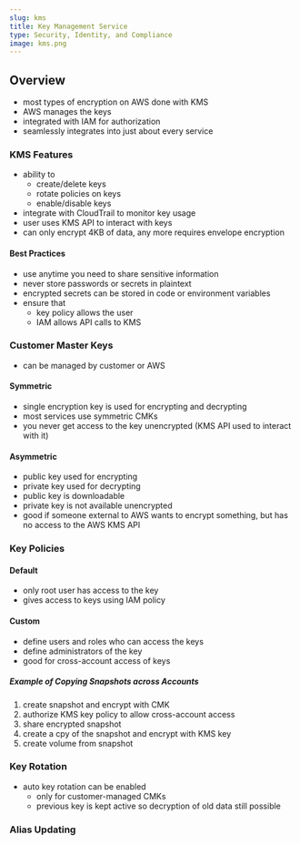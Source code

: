 ```yaml
---
slug: kms
title: Key Management Service
type: Security, Identity, and Compliance
image: kms.png
---
```


## Overview
* most types of encryption on AWS done with KMS
* AWS manages the keys
* integrated with IAM for authorization
* seamlessly integrates into just about every service

### KMS Features
* ability to 
  * create/delete keys
  * rotate policies on keys
  * enable/disable keys
* integrate with CloudTrail to monitor key usage
* user uses KMS API to interact with keys
* can only encrypt 4KB of data, any more requires envelope encryption

#### Best Practices
* use anytime you need to share sensitive information
* never store passwords or secrets in plaintext
* encrypted secrets can be stored in code or environment variables
* ensure that
  * key policy allows the user
  * IAM allows API calls to KMS

### Customer Master Keys
* can be managed by customer or AWS

#### Symmetric
* single encryption key is used for encrypting and decrypting
* most services use symmetric CMKs
* you never get access to the key unencrypted (KMS API used to interact with it)

#### Asymmetric 
* public key used for encrypting
* private key used for decrypting
* public key is downloadable
* private key is not available unencrypted
* good if someone external to AWS wants to encrypt something, but has no access to the AWS KMS API

### Key Policies

#### Default
* only root user has access to the key
* gives access to keys using IAM policy

#### Custom
* define users and roles who can access the keys
* define administrators of the key
* good for cross-account access of keys

##### Example of Copying Snapshots across Accounts
1. create snapshot and encrypt with CMK
2. authorize KMS key policy to allow cross-account access
3. share encrypted snapshot
4. create a cpy of the snapshot and encrypt with KMS key
5. create volume from snapshot

### Key Rotation
* auto key rotation can be enabled
  * only for customer-managed CMKs
  * previous key is kept active so decryption of old data still possible

### Alias Updating